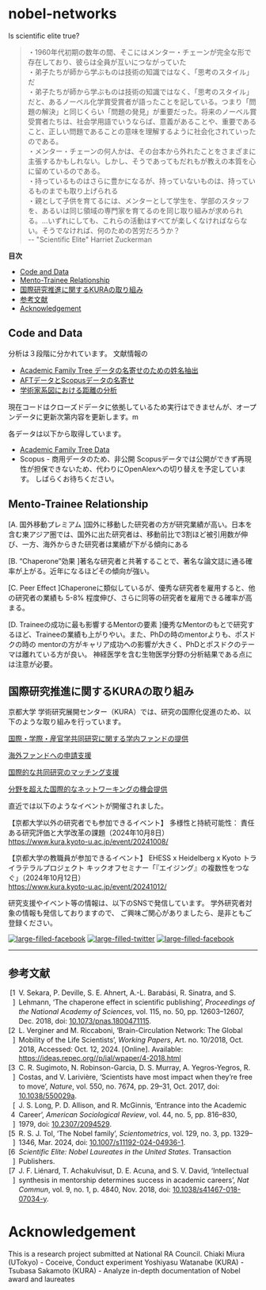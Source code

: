 # nobel-networks
Is scientific elite true? 

> ・1960年代初期の数年の間、そこにはメンター・チェーンが完全な形で存在しており、彼らは全員が互いにつながっていた<br>
> ・弟子たちが師から学ぶものは技術の知識ではなく、「思考のスタイル」だ<br>
> ・弟子たちが師から学ぶものは技術の知識ではなく、「思考のスタイル」だと、あるノーベル化学賞受賞者が語ったことを記している。つまり「問題の解決」と同じくらい「問題の発見」が重要だった。将来のノーベル賞受賞者たちは、社会学用語でいうならば、意義があることや、重要であること、正しい問題であることの意味を理解するように社会化されていったのである。<br>
> ・メンター・チェーンの何人かは、その台本から外れたことをさまざまに主張するかもしれない。しかし、そうであってもだれもが教えの本質を心に留めているのである。<br>
> ・持っているものはさらに豊かになるが、持っていないものは、持っているものまでも取り上げられる<br>
> ・親として子供を育てるには、メンターとして学生を、学部のスタッフを、あるいは同じ領域の専門家を育てるのを同じ取り組みが求められる。...いずれにしても、これらの活動はすべてが楽しくなければならない。そうでなければ、何のための苦労だろうか？<br>
> -- "Scientific Elite" Harriet Zuckerman


<!-- ここから下、「ここまで編集しないでください」までの部分は一切編集しないでください。編集すると目次が壊れ、復元できない可能性があります。詳しくは目次の自動生成「Doctoc」のドキュメントを参照してください：https://github.com/thlorenz/doctoc#specifying-location-of-toc-->

<!-- START doctoc generated TOC please keep comment here to allow auto update -->
<!-- DON'T EDIT THIS SECTION, INSTEAD RE-RUN doctoc TO UPDATE -->
**目次**

  - [Code and Data](#code-and-data)
  - [Mento-Trainee Relationship](#mento-trainee-relationship)
  - [国際研究推進に関するKURAの取り組み](#%E5%9B%BD%E9%9A%9B%E7%A0%94%E7%A9%B6%E6%8E%A8%E9%80%B2%E3%81%AB%E9%96%A2%E3%81%99%E3%82%8Bkura%E3%81%AE%E5%8F%96%E3%82%8A%E7%B5%84%E3%81%BF)
  - [参考文献](#%E5%8F%82%E8%80%83%E6%96%87%E7%8C%AE)
- [Acknowledgement](#acknowledgement)

<!-- END doctoc generated TOC please keep comment here to allow auto update -->
<!-- ここまで編集しないでください-->

## Code and Data
分析は３段階に分かれています。
文献情報の
- [Academic Family Tree データの名寄せのための姓名抽出](https://colab.research.google.com/drive/1P6JktackRU3yh_8g5AzJxIDAG379QrJO#scrollTo=Ad0aRp4IKa9B)
- [AFTデータとScopusデータの名寄せ](https://colab.research.google.com/drive/1OJuc9U3vO-aWrjgsw7edxOMHGjx4mSkL#scrollTo=-xwju017R3Rn)
- [学術家系図における距離の分析](https://colab.research.google.com/drive/1yarvFnakQ6FdO0TB0Ztyo4sGZCNudIoa)

現在コードはクローズドデータに依拠しているため実行はできませんが、オープンデータに更新次第内容を更新します。m

各データは以下から取得しています。
- [Academic Family Tree Data](https://zenodo.org/records/10717537)
- Scopus - 商用データのため、非公開
Scopusデータでは公開ができず再現性が担保できないため、代わりにOpenAlexへの切り替えを予定しています。
しばらくお待ちください。

## Mento-Trainee Relationship 
[A. 国外移動プレミアム ]国外に移動した研究者の方が研究業績が高い。日本を含む東アジア圏では、国外に出た研究者は、移動前比で3割ほど被引用数が伸び、一方、海外からきた研究者は業績が下がる傾向にある

[B. “Chaperone”効果 ]著名な研究者と共著することで、著名な論文誌に通る確率が上がる。近年になるほどその傾向が強い。

[C. Peer Effect ]Chaperoneに類似しているが、優秀な研究者を雇用すると、他の研究者の業績も 5-8% 程度伸び、さらに同等の研究者を雇用できる確率が高まる。

[D. Traineeの成功に最も影響するMentorの要素 ]優秀なMentorのもとで研究するほど、Traineeの業績も上がりやい。また、PhDの時のmentorよりも、ポスドクの時の mentorの方がキャリア成功への影響が大きく、PhDとポスドクのテーマは離れている方が良い。
神経医学を含む生物医学分野の分析結果である点には注意が必要。

## 国際研究推進に関するKURAの取り組み
京都大学 学術研究展開センター（KURA）では、研究の国際化促進のため、以下のような取り組みを行っています。


[国際・学際・産官学共同研究に関する学内ファンドの提供](https://www.kura.kyoto-u.ac.jp/support/ekkyo/)  

[海外ファンドへの申請支援](https://www.kura.kyoto-u.ac.jp/support/kaigai/)

[国際的な共同研究のマッチング支援](https://www.kura.kyoto-u.ac.jp/support/kokusai/)

[分野を超えた国際的なネットワーキングの機会提供](https://www.kura.kyoto-u.ac.jp/support/tsunagari/)



直近では以下のようなイベントが開催されました。


【京都大学以外の研究者でも参加できるイベント】
多様性と持続可能性： 責任ある研究評価と大学改革の課題（2024年10月8日）  
https://www.kura.kyoto-u.ac.jp/event/20241008/

【京都大学の教職員が参加できるイベント】
EHESS x Heidelberg x Kyoto トライラテラルプロジェクト キックオフセミナー「『エイジング』の複数性をつなぐ」（2024年10月12日）  
https://www.kura.kyoto-u.ac.jp/event/20241012/



研究支援やイベント等の情報は、以下のSNSで発信しています。
学外研究者対象の情報も発信しておりますので、
ご興味ご関心がありましたら、是非ともご登録ください。

[![large-filled-facebook](./readme-social-icons/large/filled/facebook.svg)](https://www.facebook.com/kuraoffice)
[![large-filled-twitter](./readme-social-icons/large/filled/twitter-x.svg)](https://twitter.com/kura_office)
[![large-filled-facebook](./readme-social-icons/large/filled/instagram.svg)](https://www.instagram.com/kura_kyotouniversity/)

---

## 参考文献
<!--Bibliography starts here. do not edit the content here. -->
<!-- bib.html start -->
<!DOCTYPE html PUBLIC "-//W3C//DTD XHTML 1.1//EN" "http://www.w3.org/TR/xhtml11/DTD/xhtml11.dtd">
<html xmlns="http://www.w3.org/1999/xhtml" xml:lang="en">
<head>
<meta http-equiv="Content-Type" content="text/html; charset=utf-8"/>
<title>Bibliography</title>
</head>
<body>
<div class="csl-bib-body" style="line-height: 1.35; ">
  <div class="csl-entry" style="clear: left; ">
    <div class="csl-left-margin" style="float: left; padding-right: 0.5em;text-align: right; width: 1em;">[1]</div><div class="csl-right-inline" style="margin: 0 .4em 0 1.5em;">V. Sekara, P. Deville, S. E. Ahnert, A.-L. Barabási, R. Sinatra, and S. Lehmann, ‘The chaperone effect in scientific publishing’, <i>Proceedings of the National Academy of Sciences</i>, vol. 115, no. 50, pp. 12603–12607, Dec. 2018, doi: <a href="https://doi.org/10.1073/pnas.1800471115">10.1073/pnas.1800471115</a>.</div>
  </div>
  <span class="Z3988" title="url_ver=Z39.88-2004&amp;ctx_ver=Z39.88-2004&amp;rfr_id=info%3Asid%2Fzotero.org%3A2&amp;rft_id=info%3Adoi%2F10.1073%2Fpnas.1800471115&amp;rft_val_fmt=info%3Aofi%2Ffmt%3Akev%3Amtx%3Ajournal&amp;rft.genre=article&amp;rft.atitle=The%20chaperone%20effect%20in%20scientific%20publishing&amp;rft.jtitle=Proceedings%20of%20the%20National%20Academy%20of%20Sciences&amp;rft.volume=115&amp;rft.issue=50&amp;rft.aufirst=Vedran&amp;rft.aulast=Sekara&amp;rft.au=Vedran%20Sekara&amp;rft.au=Pierre%20Deville&amp;rft.au=Sebastian%20E.%20Ahnert&amp;rft.au=Albert-L%C3%A1szl%C3%B3%20Barab%C3%A1si&amp;rft.au=Roberta%20Sinatra&amp;rft.au=Sune%20Lehmann&amp;rft.date=2018-12-11&amp;rft.pages=12603-12607&amp;rft.spage=12603&amp;rft.epage=12607"></span>
  <div class="csl-entry" style="clear: left; ">
    <div class="csl-left-margin" style="float: left; padding-right: 0.5em;text-align: right; width: 1em;">[2]</div><div class="csl-right-inline" style="margin: 0 .4em 0 1.5em;">L. Verginer and M. Riccaboni, ‘Brain-Circulation Network: The Global Mobility of the Life Scientists’, <i>Working Papers</i>, Art. no. 10/2018, Oct. 2018, Accessed: Oct. 12, 2024. [Online]. Available: <a href="https://ideas.repec.org//p/ial/wpaper/4-2018.html">https://ideas.repec.org//p/ial/wpaper/4-2018.html</a></div>
  </div>
  <span class="Z3988" title="url_ver=Z39.88-2004&amp;ctx_ver=Z39.88-2004&amp;rfr_id=info%3Asid%2Fzotero.org%3A2&amp;rft_val_fmt=info%3Aofi%2Ffmt%3Akev%3Amtx%3Ajournal&amp;rft.genre=article&amp;rft.atitle=Brain-Circulation%20Network%3A%20The%20Global%20Mobility%20of%20the%20Life%20Scientists&amp;rft.jtitle=Working%20Papers&amp;rft.aufirst=Luca&amp;rft.aulast=Verginer&amp;rft.au=Luca%20Verginer&amp;rft.au=Massimo%20Riccaboni&amp;rft.date=2018-10&amp;rft.language=en"></span>
  <div class="csl-entry" style="clear: left; ">
    <div class="csl-left-margin" style="float: left; padding-right: 0.5em;text-align: right; width: 1em;">[3]</div><div class="csl-right-inline" style="margin: 0 .4em 0 1.5em;">C. R. Sugimoto, N. Robinson-Garcia, D. S. Murray, A. Yegros-Yegros, R. Costas, and V. Larivière, ‘Scientists have most impact when they’re free to move’, <i>Nature</i>, vol. 550, no. 7674, pp. 29–31, Oct. 2017, doi: <a href="https://doi.org/10.1038/550029a">10.1038/550029a</a>.</div>
  </div>
  <span class="Z3988" title="url_ver=Z39.88-2004&amp;ctx_ver=Z39.88-2004&amp;rfr_id=info%3Asid%2Fzotero.org%3A2&amp;rft_id=info%3Adoi%2F10.1038%2F550029a&amp;rft_val_fmt=info%3Aofi%2Ffmt%3Akev%3Amtx%3Ajournal&amp;rft.genre=article&amp;rft.atitle=Scientists%20have%20most%20impact%20when%20they're%20free%20to%20move&amp;rft.jtitle=Nature&amp;rft.volume=550&amp;rft.issue=7674&amp;rft.aufirst=Cassidy%20R.&amp;rft.aulast=Sugimoto&amp;rft.au=Cassidy%20R.%20Sugimoto&amp;rft.au=Nicolas%20Robinson-Garcia&amp;rft.au=Dakota%20S.%20Murray&amp;rft.au=Alfredo%20Yegros-Yegros&amp;rft.au=Rodrigo%20Costas&amp;rft.au=Vincent%20Larivi%C3%A8re&amp;rft.date=2017-10&amp;rft.pages=29-31&amp;rft.spage=29&amp;rft.epage=31&amp;rft.issn=1476-4687&amp;rft.language=en"></span>
  <div class="csl-entry" style="clear: left; ">
    <div class="csl-left-margin" style="float: left; padding-right: 0.5em;text-align: right; width: 1em;">[4]</div><div class="csl-right-inline" style="margin: 0 .4em 0 1.5em;">J. S. Long, P. D. Allison, and R. McGinnis, ‘Entrance into the Academic Career’, <i>American Sociological Review</i>, vol. 44, no. 5, pp. 816–830, 1979, doi: <a href="https://doi.org/10.2307/2094529">10.2307/2094529</a>.</div>
  </div>
  <span class="Z3988" title="url_ver=Z39.88-2004&amp;ctx_ver=Z39.88-2004&amp;rfr_id=info%3Asid%2Fzotero.org%3A2&amp;rft_id=info%3Adoi%2F10.2307%2F2094529&amp;rft_val_fmt=info%3Aofi%2Ffmt%3Akev%3Amtx%3Ajournal&amp;rft.genre=article&amp;rft.atitle=Entrance%20into%20the%20Academic%20Career&amp;rft.jtitle=American%20Sociological%20Review&amp;rft.volume=44&amp;rft.issue=5&amp;rft.aufirst=J.%20Scott&amp;rft.aulast=Long&amp;rft.au=J.%20Scott%20Long&amp;rft.au=Paul%20D.%20Allison&amp;rft.au=Robert%20McGinnis&amp;rft.date=1979&amp;rft.pages=816-830&amp;rft.spage=816&amp;rft.epage=830&amp;rft.issn=0003-1224"></span>
  <div class="csl-entry" style="clear: left; ">
    <div class="csl-left-margin" style="float: left; padding-right: 0.5em;text-align: right; width: 1em;">[5]</div><div class="csl-right-inline" style="margin: 0 .4em 0 1.5em;">R. S. J. Tol, ‘The Nobel family’, <i>Scientometrics</i>, vol. 129, no. 3, pp. 1329–1346, Mar. 2024, doi: <a href="https://doi.org/10.1007/s11192-024-04936-1">10.1007/s11192-024-04936-1</a>.</div>
  </div>
  <span class="Z3988" title="url_ver=Z39.88-2004&amp;ctx_ver=Z39.88-2004&amp;rfr_id=info%3Asid%2Fzotero.org%3A2&amp;rft_id=info%3Adoi%2F10.1007%2Fs11192-024-04936-1&amp;rft_val_fmt=info%3Aofi%2Ffmt%3Akev%3Amtx%3Ajournal&amp;rft.genre=article&amp;rft.atitle=The%20Nobel%20family&amp;rft.jtitle=Scientometrics&amp;rft.stitle=Scientometrics&amp;rft.volume=129&amp;rft.issue=3&amp;rft.aufirst=Richard%20S.%20J.&amp;rft.aulast=Tol&amp;rft.au=Richard%20S.%20J.%20Tol&amp;rft.date=2024-03-01&amp;rft.pages=1329-1346&amp;rft.spage=1329&amp;rft.epage=1346&amp;rft.issn=1588-2861&amp;rft.language=en"></span>
  <div class="csl-entry" style="clear: left; ">
    <div class="csl-left-margin" style="float: left; padding-right: 0.5em;text-align: right; width: 1em;">[6]</div><div class="csl-right-inline" style="margin: 0 .4em 0 1.5em;"><i>Scientific Elite: Nobel Laureates in the United States</i>. Transaction Publishers.</div>
  </div>
  <span class="Z3988" title="url_ver=Z39.88-2004&amp;ctx_ver=Z39.88-2004&amp;rfr_id=info%3Asid%2Fzotero.org%3A2&amp;rft_id=urn%3Aisbn%3A978-1-4128-3376-9&amp;rft_val_fmt=info%3Aofi%2Ffmt%3Akev%3Amtx%3Abook&amp;rft.genre=book&amp;rft.btitle=Scientific%20Elite%3A%20Nobel%20Laureates%20in%20the%20United%20States&amp;rft.publisher=Transaction%20Publishers&amp;rft.tpages=386&amp;rft.isbn=978-1-4128-3376-9&amp;rft.language=en"></span>
  <div class="csl-entry" style="clear: left; ">
    <div class="csl-left-margin" style="float: left; padding-right: 0.5em;text-align: right; width: 1em;">[7]</div><div class="csl-right-inline" style="margin: 0 .4em 0 1.5em;">J. F. Liénard, T. Achakulvisut, D. E. Acuna, and S. V. David, ‘Intellectual synthesis in mentorship determines success in academic careers’, <i>Nat Commun</i>, vol. 9, no. 1, p. 4840, Nov. 2018, doi: <a href="https://doi.org/10.1038/s41467-018-07034-y">10.1038/s41467-018-07034-y</a>.</div>
  </div>
  <span class="Z3988" title="url_ver=Z39.88-2004&amp;ctx_ver=Z39.88-2004&amp;rfr_id=info%3Asid%2Fzotero.org%3A2&amp;rft_id=info%3Adoi%2F10.1038%2Fs41467-018-07034-y&amp;rft_val_fmt=info%3Aofi%2Ffmt%3Akev%3Amtx%3Ajournal&amp;rft.genre=article&amp;rft.atitle=Intellectual%20synthesis%20in%20mentorship%20determines%20success%20in%20academic%20careers&amp;rft.jtitle=Nature%20Communications&amp;rft.stitle=Nat%20Commun&amp;rft.volume=9&amp;rft.issue=1&amp;rft.aufirst=Jean%20F.&amp;rft.aulast=Li%C3%A9nard&amp;rft.au=Jean%20F.%20Li%C3%A9nard&amp;rft.au=Titipat%20Achakulvisut&amp;rft.au=Daniel%20E.%20Acuna&amp;rft.au=Stephen%20V.%20David&amp;rft.date=2018-11-27&amp;rft.pages=4840&amp;rft.issn=2041-1723&amp;rft.language=en"></span>
</div></body>
</html>
<!-- bib.html end -->

# Acknowledgement
This is a research project submitted at National RA Council.
Chiaki Miura (UTokyo) - Coceive, Conduct experiment
Yoshiyasu Watanabe (KURA) - 
Tsubasa Sakamoto (KURA) - Analyze in-depth documentation of Nobel award and laureates 
